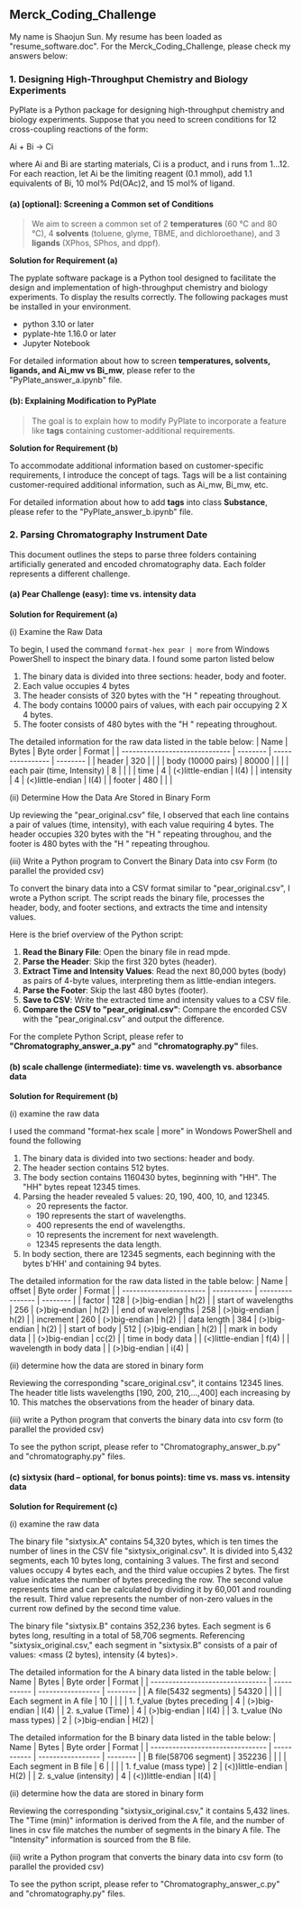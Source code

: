 ## Merck_Coding_Challenge
My name is Shaojun Sun. My resume has been loaded as "resume_software.doc". For the Merck_Coding_Challenge, please check my answers below:
### 1. Designing High-Throughput Chemistry and Biology Experiments
PyPlate is a Python package for designing high-throughput chemistry and biology experiments. Suppose that you need to screen conditions for 12 cross-coupling reactions of the form:

Ai + Bi → Ci

where Ai and Bi are starting materials, Ci is a product, and i runs from 1…12.  For each reaction, let Ai be the limiting reagent (0.1 mmol), add 1.1 equivalents of Bi, 10 mol% Pd(OAc)2, and 15 mol% of ligand. 

#### (a) [optional]: Screening a Common set of Conditions
>We aim to screen a common set of 2 **temperatures** (60 °C and 80 °C), 4 **solvents** (toluene, glyme, TBME, and dichloroethane), and 3 **ligands** (XPhos, SPhos, and dppf). 

**Solution for Requirement (a)**

The pyplate software package is a Python tool designed to facilitate the design and implementation of high-throughput chemistry and biology experiments. To display the results correctly. The following packages must be installed in your environment. 
   - python 3.10 or later
   - pyplate-hte 1.16.0 or later
   - Jupyter Notebook

For detailed information about how to screen **temperatures, solvents, ligands, and Ai_mw vs Bi_mw**, please refer to the "PyPlate_answer_a.ipynb" file.

#### (b): Explaining Modification to PyPlate
>The goal is to explain how to modify PyPlate to incorporate a feature like **tags** containing customer-additional requirements.

**Solution for Requirement (b)**

To accommodate additional information based on customer-specific requirements, I introduce the concept of tags. Tags will be a list containing customer-required additional information, such as Ai_mw, Bi_mw, etc.

For detailed information about how to add **tags** into class **Substance**, please refer to the "PyPlate_answer_b.ipynb" file.

### 2. Parsing Chromatography Instrument Date
This document outlines the steps to parse three folders containing artificially generated and encoded chromatography data. Each folder represents a different challenge.

#### (a) Pear Challenge (easy): time vs. intensity data
**Solution for Requirement (a)**

(i) Examine the Raw Data

To begin, I used the command `format-hex pear | more` from Windows PowerShell to inspect the binary data. I found some parton listed below 
1. The binary data is divided into three sections: header, body and footer.
2. Each value occupies 4 bytes
3. The header consists of 320 bytes with the "H   " repeating throughout.
4. The body contains 10000 pairs of values, with each pair occupying 2 X 4 bytes.
5. The footer consists of 480 bytes with the "H   " repeating throughout.

The detailed information for the raw data listed in the table below:
| Name                           | Bytes    | Byte order       | Format   | 
| ------------------------------ | -------- | ---------------- | -------- |
| header                         | 320      |                  |          |
| body (10000 pairs)             | 80000    |                  |          |
|    each pair (time, Intensity) | 8        |                  |          |
|       time                     | 4        | (<)little-endian | I(4)     |
|       intensity                | 4        | (<)little-endian | I(4)     |
| footer                         | 480      |                  |          |

(ii) Determine How the Data Are Stored in Binary Form

Up reviewing the "pear_original.csv" file, I observed that each line contains a pair of values (time, intensity), with each value requiring 4 bytes. The header occupies 320 bytes with the "H   " repeating throughou, and the footer is 480 bytes with the "H   " repeating throughou.

(iii) Write a Python program to Convert the Binary Data into csv Form (to parallel the provided csv)

To convert the binary data into a CSV format similar to "pear_original.csv", I wrote a Python script. The script reads the binary file, processes the header, body, and footer sections, and extracts the time and intensity values.

Here is the brief overview of the Python script:
   1. **Read the Binary File**: Open the binary file in read mpde.
   2. **Parse the Header**: Skip the first 320 bytes (header).
   3. **Extract Time and Intensity Values**: Read the next 80,000 bytes (body) as pairs of 4-byte values, interpreting them as little-endian integers.
   4. **Parse the Footer**: Skip the last 480 bytes (footer).
   5. **Save to CSV**: Write the extracted time and intensity values to a CSV file.
   6. **Compare the CSV to "pear_original.csv"**: Compare the encorded CSV with the "pear_original.csv" and output the difference.

For the complete Python Script, please refer to **"Chromatography_answer_a.py"** and **"chromatography.py"** files.

#### (b) scale challenge (intermediate): time vs. wavelength vs. absorbance data
**Solution for Requirement (b)**

(i) examine the raw data

I used the command "format-hex scale | more" in Wondows PowerShell and found the following
1. The binary data is divided into two sections: header and body.
2. The header section contains 512 bytes.
3. The body section contains 1160430 bytes, beginning with "HH". The "HH" bytes repeat 12345 times.
4. Parsing the header revealed 5 values: 20, 190, 400, 10, and 12345.
   * 20 represents the factor.
   * 190 represents the start of wavelengths.
   * 400 represents the end of wavelengths.
   * 10 represents the increment for next wavelength.
   * 12345 represents the data length.
5. In body section, there are 12345 segments, each beginning with the bytes b'HH' and containing 94 bytes.

The detailed information for the raw data listed in the table below:
| Name                    | offset      | Byte order       | Format   | 
| ----------------------- | ----------- | ---------------- | -------- |
| factor                  | 128         | (>)big-endian    | h(2)     |
| start of wavelengths    | 256         | (>)big-endian    | h(2)     |
| end of wavelengths      | 258         | (>)big-endian    | h(2)     |
| increment               | 260         | (>)big-endian    | h(2)     |
| data length             | 384         | (>)big-endian    | h(2)     |
| start of body           | 512         | (>)big-endian    | h(2)     |
| mark in body data       |             | (>)big-endian    | cc(2)    |
| time in body data       |             | (<)little-endian | f(4)     |
| wavelength in body data |             | (>)big-endian    | i(4)     |

(ii) determine how the data are stored in binary form

Reviewing the corresponding "scare_original.csv", it contains 12345 lines. The header title lists wavelengths [190, 200, 210,...,400] each increasing by 10. This matches the observations from the header of binary data.

(iii) write a Python program that converts the binary data into csv form (to parallel the provided csv)

To see the python script, please refer to "Chromatography_answer_b.py" and "chromatography.py" files.

#### (c) sixtysix (hard – optional, for bonus points): time vs. mass vs. intensity data
**Solution for Requirement (c)**

(i) examine the raw data

The binary file "sixtysix.A" contains 54,320 bytes, which is ten times the number of lines in the CSV file "sixtysix_original.csv". It is divided into 5,432 segments, each 10 bytes long, containing 3 values. The first and second values occupy 4 bytes each, and the third value occupies 2 bytes. The first value indicates the number of bytes preceding the row. The second value represents time and can be calculated by dividing it by 60,001 and rounding the result. Third value represents the number of non-zero values in the current row defined by the second time value.

The binary file "sixtysix.B" contains 352,236 bytes. Each segment is 6 bytes long, resulting in a total of 58,706 segments. Referencing "sixtysix_original.csv," each segment in "sixtysix.B" consists of a pair of values: <mass (2 bytes), intensity (4 bytes)>.

The detailed information for the A binary data listed in the table below:
| Name                             | Bytes       | Byte order        | Format   | 
| -------------------------------- | ----------- | ----------------- | -------- |
| A file(5432 segments)            | 54320       |                   |          |
| Each segment in A file           | 10          |                   |          |
|    1.  f_value (bytes preceding  | 4           | (>)big-endian     | I(4)     |
|    2.  s_value (Time)            | 4           | (>)big-endian     | I(4)     |
|    3.  t_value (No mass types)   | 2           | (>)big-endian     | H(2)     |

The detailed information for the B binary data listed in the table below:
| Name                             | Bytes       | Byte order        | Format   | 
| -------------------------------- | ----------- | ----------------- | -------- |
| B file(58706 segment)            | 352236      |                   |          |
| Each segment in B file           | 6           |                   |          |
|    1.  f_value (mass type)       | 2           | (<))little-endian | H(2)     |
|    2.  s_value (intensity)       | 4           | (<))little-endian | I(4)     |


(ii) determine how the data are stored in binary form

Reviewing the corresponding "sixtysix_original.csv," it contains 5,432 lines. The "Time (min)" information is derived from the A file, and the number of lines in csv file matches the number of segments in the binary A file. The "Intensity" information is sourced from the B file.

(iii) write a Python program that converts the binary data into csv form (to parallel the provided csv)

To see the python script, please refer to "Chromatography_answer_c.py" and "chromatography.py" files.
